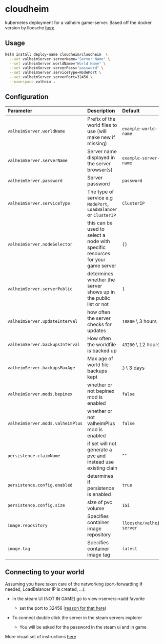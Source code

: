# cloudheim

kubernetes deployment for a valheim game-server. Based off the docker version by lloesche [here](https://github.com/lloesche/valheim-server-docker).

## Usage

```bash
helm install deploy-name cloudheim/cloudheim  \
  --set valheimServer.serverName="Server Name" \
  --set valheimServer.worldName="World Name" \
  --set valheimServer.serverPass="password" \
  --set valheimServer.serviceType=NodePort \
  --set valheimServer.serverPort=32456 \
  --namespace valheim .
```

## Configuration

Parameter                        | Description                                                                    | Default
:------------------------------- | :----------------------------------------------------------------------------- | :------------------------
`valheimServer.worldName`        | Prefix of the world files to use (will make new if missing)                    | `example-world-name`
`valheimServer.serverName`       | Server name displayed in the server browser(s)                                 | `example-server-name`
`valheimServer.password`         | Server password                                                                | `password`
`valheimServer.serviceType`      | The type of service e.g `NodePort`, `LoadBalancer` or `ClusterIP`              | `ClusterIP`
`valheimServer.nodeSelector`     | this can be used to select a node with specific resources for your game server | `{}`
`valheimServer.serverPublic`     | determines whether the server shows up in the public list or not               | `1`
`valheimServer.updateInterval`   | how often the server checks for updates                                        | `10800` \ 3 hours
`valheimServer.backupsInterval`  | How often the worldfile is backed up                                           | `43200` \ 12 hours
`valheimServer.backupsMaxAge`    | Max age of world file backups kept                                             | `3` \ 3 days
`valheimServer.mods.bepinex`     | whether or not bepinex mod is enabled                                          | `false`
`valheimServer.mods.valheimPlus` | whether or not valheimPlus mod is enabled                                      | `false`
`persistence.claimName`          | if set will not generate a pvc and instead use existing clain                  | ""
`persistence.config.enabled`     | determines if persistence is enabled                                           | `true`
`persistence.config.size`        | size of pvc volume                                                             | `1Gi`
`image.repository`               | Specifies container image repository                                           | `lloesche/valheim-server`
`image.tag`                      | Specifies container image tag                                                  | `latest`

## Connecting to your world

Assuming you have taken care of the networking (port-forwarding if needed, LoadBalancer IP is created, ...):

- In the steam UI (NOT IN GAME) go to view->servers->add favorite

  - set the port to 32456 ([reason for that here](https://github.com/lloesche/valheim-server-docker/discussions/32#discussioncomment-371306))

- To connect double click the server in the steam servers explorer

  - You will be asked for the password in the steam ui and in game

More visual set of instructions [here](https://github.com/mbround18/valheim-docker/discussions/51)
